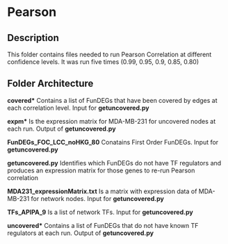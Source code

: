 Pearson
======

## Description

This folder contains files needed to run Pearson Correlation at different confidence levels. It was run five times (0.99, 0.95, 0.9, 0.85, 0.80)

## Folder Architecture


**covered\*** Contains a list of FunDEGs that have been covered by edges at each correlation level. Input for **getuncovered.py**

**expm\*** Is the expression matrix for MDA-MB-231 for uncovered nodes at each run. Output of **getuncovered.py**

**FunDEGs_FOC_LCC_noHKG_80** Conatains First Order FunDEGs. Input for **getuncovered.py**

**getuncovered.py** Identifies which FunDEGs do not have TF regulators and produces an expression matrix for those genes to re-run Pearson correlation

**MDA231_expressionMatrix.txt** Is a matrix with expression data of MDA-MB-231 for network nodes. Input for **getuncovered.py**

**TFs_APIPA_9**  Is a list of network TFs. Input for **getuncovered.py**

**uncovered\*** Contains a list of FunDEGs that do not have known TF regulators at each run. Output of **getuncovered.py**
